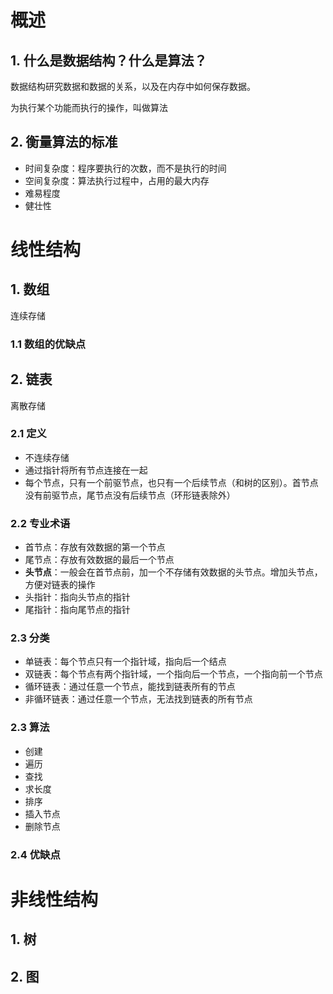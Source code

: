 # 概述

## 1. 什么是数据结构？什么是算法？

数据结构研究数据和数据的关系，以及在内存中如何保存数据。

为执行某个功能而执行的操作，叫做算法

## 2. 衡量算法的标准

- 时间复杂度：程序要执行的次数，而不是执行的时间
- 空间复杂度：算法执行过程中，占用的最大内存
- 难易程度
- 健壮性

# 线性结构

## 1. 数组

连续存储

### 1.1 数组的优缺点

## 2. 链表

离散存储

### 2.1 定义

- 不连续存储
- 通过指针将所有节点连接在一起
- 每个节点，只有一个前驱节点，也只有一个后续节点（和树的区别）。首节点没有前驱节点，尾节点没有后续节点（环形链表除外）

### 2.2 专业术语

 - 首节点：存放有效数据的第一个节点
 - 尾节点：存放有效数据的最后一个节点
 - **头节点**：一般会在首节点前，加一个不存储有效数据的头节点。增加头节点，方便对链表的操作
 - 头指针：指向头节点的指针
 - 尾指针：指向尾节点的指针

### 2.3 分类

- 单链表：每个节点只有一个指针域，指向后一个结点
- 双链表：每个节点有两个指针域，一个指向后一个节点，一个指向前一个节点
- 循环链表：通过任意一个节点，能找到链表所有的节点
- 非循环链表：通过任意一个节点，无法找到链表的所有节点

### 2.3 算法

- 创建
- 遍历
- 查找
- 求长度
- 排序
- 插入节点
- 删除节点

### 2.4 优缺点















# 非线性结构

## 1. 树

## 2. 图







